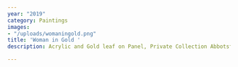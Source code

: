 ```yaml
---
year: "2019"
category: Paintings
images:
- "/uploads/womaningold.png"
title: 'Woman in Gold '
description: Acrylic and Gold leaf on Panel, Private Collection Abbotsford, BC.

---
```

